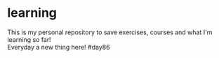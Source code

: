 # learning
This is my personal repository to save exercises, courses and what I'm learning so far!  
Everyday a new thing here! #day86
